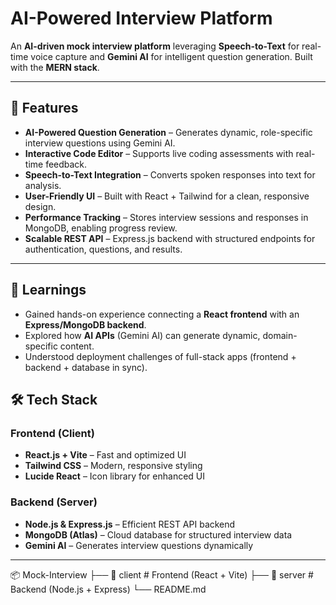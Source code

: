 # AI-Powered Interview Platform

An **AI-driven mock interview platform** leveraging **Speech-to-Text** for real-time voice capture and **Gemini AI** for intelligent question generation. Built with the **MERN stack**.  

---

## 🚀 Features
- **AI-Powered Question Generation** – Generates dynamic, role-specific interview questions using Gemini AI.  
- **Interactive Code Editor** – Supports live coding assessments with real-time feedback.  
- **Speech-to-Text Integration** – Converts spoken responses into text for analysis.  
- **User-Friendly UI** – Built with React + Tailwind for a clean, responsive design.  
- **Performance Tracking** – Stores interview sessions and responses in MongoDB, enabling progress review.  
- **Scalable REST API** – Express.js backend with structured endpoints for authentication, questions, and results.  

---

## 📖 Learnings
- Gained hands-on experience connecting a **React frontend** with an **Express/MongoDB backend**.  
- Explored how **AI APIs** (Gemini AI) can generate dynamic, domain-specific content.  
- Understood deployment challenges of full-stack apps (frontend + backend + database in sync).

  

## 🛠️ Tech Stack
### **Frontend (Client)**
- **React.js + Vite** – Fast and optimized UI  
- **Tailwind CSS** – Modern, responsive styling  
- **Lucide React** – Icon library for enhanced UI  

### **Backend (Server)**
- **Node.js & Express.js** – Efficient REST API backend  
- **MongoDB (Atlas)** – Cloud database for structured interview data  
- **Gemini AI** – Generates interview questions dynamically  

---
📦 Mock-Interview
├── 📁 client   # Frontend (React + Vite)
├── 📁 server   # Backend (Node.js + Express)
└── README.md
